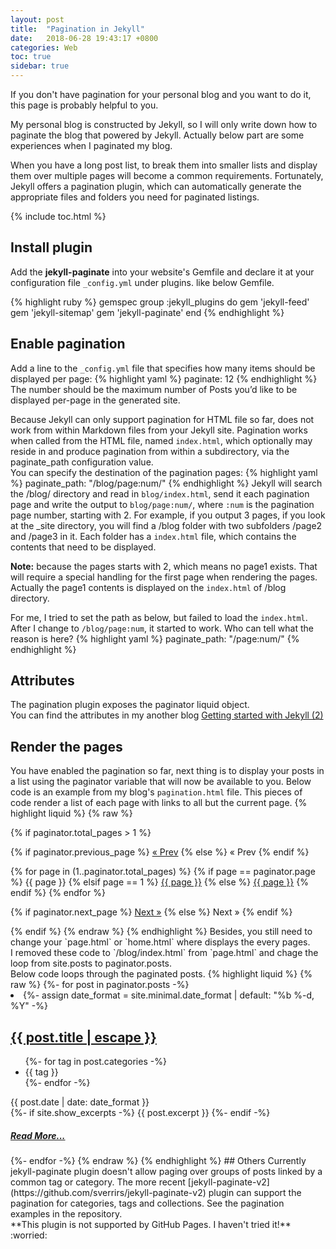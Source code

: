 ```yaml
---
layout: post
title:  "Pagination in Jekyll"
date:   2018-06-28 19:43:17 +0800
categories: Web
toc: true
sidebar: true
---
```

If you don't have pagination for your personal blog and you want to do it, this page is probably helpful to you.

My personal blog is constructed by Jekyll, so I will only write down how to paginate the blog that powered by Jekyll. Actually below part are some experiences when I paginated my blog. 

When you have a long post list, to break them into smaller lists and display them over multiple pages will become a common requirements. 
Fortunately, Jekyll offers a pagination plugin, which can automatically generate the appropriate files and folders you need for paginated listings.

{% include toc.html %}

## Install plugin
Add the **jekyll-paginate** into your website's Gemfile and declare it at your configuration file `_config.yml` under plugins.
like below Gemfile.

{% highlight ruby %}
gemspec
group :jekyll_plugins do
    gem 'jekyll-feed'
    gem 'jekyll-sitemap'
    gem 'jekyll-paginate'
end
{% endhighlight %}
## Enable pagination
Add a line to the `_config.yml` file that specifies how many items should be displayed per page:
{% highlight yaml %}
paginate: 12
{% endhighlight %}
The number should be the maximum number of Posts you’d like to be displayed per-page in the generated site.

Because Jekyll can only support pagination for HTML file so far, does not work from within Markdown files from your Jekyll site. Pagination works when called from the HTML file, named `index.html`, which optionally may reside in and produce pagination from within a subdirectory, via the paginate_path configuration value. <br>
You can specify the destination of the pagination pages:
{% highlight yaml %}
paginate_path: "/blog/page:num/"
{% endhighlight %}
Jekyll will search the /blog/ directory and read in `blog/index.html`, send it each pagination page and write the output to `blog/page:num/`, where `:num` is the pagination page number, starting with 2. For example, if you output 3 pages, if you look at the _site directory, you will find a /blog folder with two subfolders /page2 and /page3 in it. Each folder has a `index.html` file, which contains the contents that need to be displayed.

**Note:** because the pages starts with 2, which means no page1 exists. That will require a special handling for the first page when rendering the pages. Actually the page1 contents is displayed on the `index.html` of /blog directory. 

For me, I tried to set the path as below, but failed to load the `index.html`. After I change to `/blog/page:num`, it started to work. Who can tell what the reason is here?
{% highlight yaml %}
paginate_path: "/page:num/" 
{% endhighlight %}
## Attributes
The pagination plugin exposes the paginator liquid object. <br>
You can find the attributes in my another blog [Getting started with Jekyll (2)]({{site.baseurl}}/web/2018/04/13/Web-jekyll-grammar.html)

## Render the pages
You have enabled the pagination so far, next thing is to display your posts in a list using the paginator variable that will now be available to you.
Below code is an example from my blog's `pagination.html` file. This pieces of code render a list of each page with links to all but the current page.
{% highlight liquid %}
{% raw %}
<!-- Pagination links -->
{% if paginator.total_pages > 1 %}
<div class="pagination">
  {% if paginator.previous_page %}
    <a href="{{ paginator.previous_page_path | prepend: site.baseurl | replace: '//', '/' }}">&laquo; Prev</a>
  {% else %}
    <span>&laquo; Prev</span>
  {% endif %}

  {% for page in (1..paginator.total_pages) %}
    {% if page == paginator.page %}
      <span class="active">{{ page }}</span>
    {% elsif page == 1 %}
      <a href="{{ '/blog/index.html' | prepend: site.baseurl | replace: '//', '/' }}">{{ page }}</a>
    {% else %}
      <a href="{{ site.paginate_path | prepend: site.baseurl | replace: '//', '/' | replace: ':num', page }}">{{ page }}</a>
    {% endif %}
{% endfor %}
  
  {% if paginator.next_page %}
    <a href="{{ paginator.next_page_path | prepend: site.baseurl | replace: '//', '/' }}">Next &raquo;</a>
  {% else %}
    <span>Next &raquo;</span>
  {% endif %}
</div>
{% endif %}
{% endraw %}
{% endhighlight %}
Besides, you still need to change your `page.html` or `home.html` where displays the every pages. <br>
I removed these code to `/blog/index.html` from `page.html` and chage the loop from site.posts to paginator.posts.<br>
Below code loops through the paginated posts.
{% highlight liquid %}
{% raw %}
{%- for post in paginator.posts -%}
      <li>
        {%- assign date_format = site.minimal.date_format | default: "%b %-d, %Y" -%}
        <a class="post-link" href="{{ post.url | relative_url }}">
          <h2 class="post-title">{{ post.title | escape }}</h2>
        </a>
        <div class="post-meta">
          <ul class="post-categories">
            {%- for tag in post.categories -%}
              <li>{{ tag }}</li>
            {%- endfor -%}
          </ul>
          <div class="post-date">
            <i class="icon-calendar"></i>
            {{ post.date | date: date_format }}</div>
        </div>
        <div class="post">
          {%- if site.show_excerpts -%}
            {{ post.excerpt }}
          {%- endif -%}
        </div>
		<footer>
          <a class="post-link" href="{{ post.url | relative_url }}">
          <h5 class="morebox">Read More...</h5>
        </a>
        </footer>
      </li>
    {%- endfor -%}
{% endraw %}
{% endhighlight %}
## Others
Currently jekyll-paginate plugin doesn't allow paging over groups of posts linked by a common tag or category. 
The more recent [jekyll-paginate-v2](https://github.com/sverrirs/jekyll-paginate-v2) plugin can support the pagination for categories, tags and collections. See the pagination examples in the repository.<br> **This plugin is not supported by GitHub Pages. I haven't tried it!** :worried: